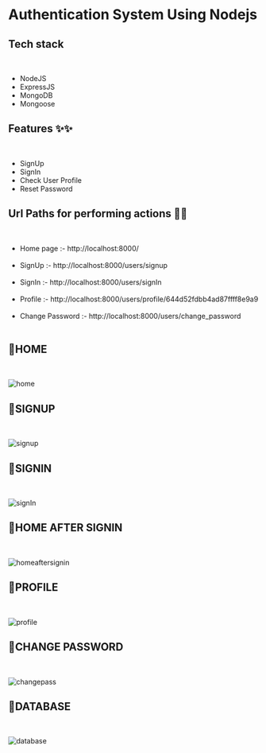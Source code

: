 <h1>Authentication System Using Nodejs</h1>


<h2>Tech stack </h2><br>
<ul>
 <li>NodeJS </li>
 <li>ExpressJS</li> 
 <li>MongoDB </li>
 <li>Mongoose </li>
</ul>

<h2>Features ✨✨</h2> <br>
<ul>
    <li>SignUp</li>
    <li>SignIn</li> 
    <li>Check User Profile</li> 
    <li>Reset Password</li> 
</ul>

<h2>Url Paths for performing actions 🔗🔗</h2> <br>
<ul>
    <li>Home page :- http://localhost:8000/ </li><br>
    <li>SignUp :- http://localhost:8000/users/signup </li><br>
    <li>SignIn :- http://localhost:8000/users/signIn </li><br>
    <li>Profile :- http://localhost:8000/users/profile/644d52fdbb4ad87ffff8e9a9 </li><br>
    <li>Change Password :- http://localhost:8000/users/change_password </li><br>
    </ul>
    
<h2>🔴HOME</h2> <br>

![home](https://user-images.githubusercontent.com/76874880/235316201-9e5937cc-37e5-485a-9aa6-64743a3622bd.PNG)

<h2>🔴SIGNUP</h2> <br>

![signup](https://user-images.githubusercontent.com/76874880/235316209-288405d1-1b6a-449c-a9d7-056e1254810d.PNG)

<h2>🔴SIGNIN</h2> <br>

![signIn](https://user-images.githubusercontent.com/76874880/235316212-f832b6f3-e9b8-4019-bb10-d8b229fd5812.PNG)

<h2>🔴HOME AFTER SIGNIN</h2> <br>

![homeaftersignin](https://user-images.githubusercontent.com/76874880/235316214-2d249b2b-d3e7-44d1-b830-526669314402.PNG)

<h2>🔴PROFILE</h2> <br>

![profile](https://user-images.githubusercontent.com/76874880/235316223-d3d113ee-626a-4478-8911-b49af2bbd8f0.PNG)

<h2>🔴CHANGE PASSWORD</h2> <br>

![changepass](https://user-images.githubusercontent.com/76874880/235316230-d0753997-ce41-4f03-8653-2846a3e4682b.PNG)

<h2>🔴DATABASE</h2> <br>

![database](https://user-images.githubusercontent.com/76874880/235316233-681a7c5b-fc66-4b91-896c-39a3330aad8e.PNG)
